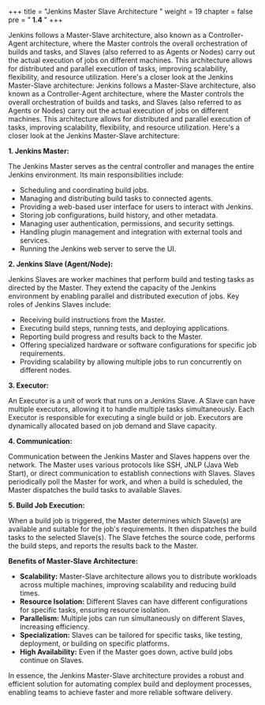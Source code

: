 +++
title = "Jenkins Master Slave Architecture "
weight = 19
chapter = false
pre = "<b> 1.4 </b>"
+++

Jenkins follows a Master-Slave architecture, also known as a Controller-Agent architecture, where the Master controls the overall orchestration of builds and tasks, and Slaves (also referred to as Agents or Nodes) carry out the actual execution of jobs on different machines. This architecture allows for distributed and parallel execution of tasks, improving scalability, flexibility, and resource utilization. Here's a closer look at the Jenkins Master-Slave architecture:
Jenkins follows a Master-Slave architecture, also known as a Controller-Agent architecture, where the Master controls the overall orchestration of builds and tasks, and Slaves (also referred to as Agents or Nodes) carry out the actual execution of jobs on different machines. This architecture allows for distributed and parallel execution of tasks, improving scalability, flexibility, and resource utilization. Here's a closer look at the Jenkins Master-Slave architecture:

**1. Jenkins Master:**

The Jenkins Master serves as the central controller and manages the entire Jenkins environment. Its main responsibilities include:

- Scheduling and coordinating build jobs.
- Managing and distributing build tasks to connected agents.
- Providing a web-based user interface for users to interact with Jenkins.
- Storing job configurations, build history, and other metadata.
- Managing user authentication, permissions, and security settings.
- Handling plugin management and integration with external tools and services.
- Running the Jenkins web server to serve the UI.

**2. Jenkins Slave (Agent/Node):**

Jenkins Slaves are worker machines that perform build and testing tasks as directed by the Master. They extend the capacity of the Jenkins environment by enabling parallel and distributed execution of jobs. Key roles of Jenkins Slaves include:

- Receiving build instructions from the Master.
- Executing build steps, running tests, and deploying applications.
- Reporting build progress and results back to the Master.
- Offering specialized hardware or software configurations for specific job requirements.
- Providing scalability by allowing multiple jobs to run concurrently on different nodes.

**3. Executor:**

An Executor is a unit of work that runs on a Jenkins Slave. A Slave can have multiple executors, allowing it to handle multiple tasks simultaneously. Each Executor is responsible for executing a single build or job. Executors are dynamically allocated based on job demand and Slave capacity.

**4. Communication:**

Communication between the Jenkins Master and Slaves happens over the network. The Master uses various protocols like SSH, JNLP (Java Web Start), or direct communication to establish connections with Slaves. Slaves periodically poll the Master for work, and when a build is scheduled, the Master dispatches the build tasks to available Slaves.

**5. Build Job Execution:**

When a build job is triggered, the Master determines which Slave(s) are available and suitable for the job's requirements. It then dispatches the build tasks to the selected Slave(s). The Slave fetches the source code, performs the build steps, and reports the results back to the Master.

**Benefits of Master-Slave Architecture:**

- **Scalability:** Master-Slave architecture allows you to distribute workloads across multiple machines, improving scalability and reducing build times.
- **Resource Isolation:** Different Slaves can have different configurations for specific tasks, ensuring resource isolation.
- **Parallelism:** Multiple jobs can run simultaneously on different Slaves, increasing efficiency.
- **Specialization:** Slaves can be tailored for specific tasks, like testing, deployment, or building on specific platforms.
- **High Availability:** Even if the Master goes down, active build jobs continue on Slaves.

In essence, the Jenkins Master-Slave architecture provides a robust and efficient solution for automating complex build and deployment processes, enabling teams to achieve faster and more reliable software delivery.